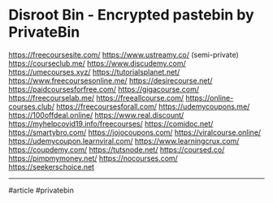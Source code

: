 # Disroot Bin - Encrypted pastebin by PrivateBin

<https://freecoursesite.com/> <https://www.ustreamy.co/> (semi-private) <https://courseclub.me/> <https://www.discudemy.com/> <https://umecourses.xyz/> <https://tutorialsplanet.net/> <https://www.freecoursesonline.me/> <https://desirecourse.net/> <https://paidcoursesforfree.com/> <https://gigacourse.com/> <https://freecourselab.me/> <https://freeallcourse.com/> <https://online-courses.club/> <https://freecoursesforall.com/> <https://udemycoupons.me/> <https://100offdeal.online/> <https://www.real.discount/> <https://myhelpcovid19.info/freecourses/> <https://comidoc.net/> <https://smartybro.com/> <https://jojocoupons.com/> <https://viralcourse.online/> <https://udemycoupon.learnviral.com/> <https://www.learningcrux.com/> <https://coupdemy.com/> <https://tutsnode.net/> <https://coursed.co/> <https://pimpmymoney.net/> <https://nocourses.com/> <https://seekerschoice.net>


___

#article #privatebin